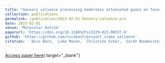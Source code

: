 ```yaml
---
title: "Sensory salience processing moderates attenuated gazes on faces in autism spectrum disorder: a case-control study"
collection: publications
permalink: /publication/2023-02-01-Sensory-salience-pro
date: 2023-02-01
venue: 'Molecular Autism'
paperurl: 'https://doi.org/10.1186%2Fs13229-023-00537-6'
github: 'https://github.com/nicobast/project_video_salience'
citation: ' Nico Bast,  Luke Mason,  Christine Ecker,  Sarah Baumeister,  Tobias Banaschewski,  Emily Jones,  Declan Murphy,  Jan Buitelaar,  Eva Loth,  Gahan Pandina,  Jumana Ahmad,  Sara Ambrosino,  Bonnie Auyeung,  Tobias Banaschewski,  Simon Baron-Cohen,  Nico Bast,  Sarah Baumeister,  Christian Beckmann,  Sven Boelte,  Thomas Bourgeron,  Carsten Bours,  Michael Brammer,  Daniel Brandeis,  Claudia Brogna,  Yvette Bruijn,  Jan Buitelaar,  Bhismadev Chakrabarti,  Tony Charman,  Ineke Cornelissen,  Daisy Crawley,  Flavio Dell&apos;Acqua,  Guillaume Dumas,  Sarah Durston,  Christine Ecker,  Jessica Faulkner,  Vincent Frouin,  Pilar Garces,  David Goyard,  Lindsay Ham,  Hannah Hayward,  Joerg Hipp,  Rosemary Holt,  Mark Johnson,  Emily Jones,  Prantik Kundu,  Meng-Chuan Lai,  Xavier D&apos;ardhuy,  Michael Lombardo,  Eva Loth,  David Lythgoe,  Rene Mandl,  Andre Marquand,  Luke Mason,  Maarten Mennes,  Andreas Meyer-Lindenberg,  Carolin Moessnang,  Declan Murphy,  Bethany Oakley,  Laurence O&apos;Dwyer,  Marianne Oldehinkel,  Bob Oranje,  Gahan Pandina,  Antonio Persico,  Barbara Ruggeri,  Amber Ruigrok,  Jessica Sabet,  Roberto Sacco,  Antonia Caceres,  Emily Simonoff,  Will Spooren,  Julian Tillmann,  Roberto Toro,  Heike Tost,  Jack Waldman,  Steve Williams,  Caroline Wooldridge,  Marcel Zwiers,  Christine and, &quot;Sensory salience processing moderates attenuated gazes on faces in autism spectrum disorder: a casetextendashcontrol study.&quot; Molecular Autism, 2023.'
---
```

[Access paper here](https://doi.org/10.1186%2Fs13229-023-00537-6){:target="_blank"}
